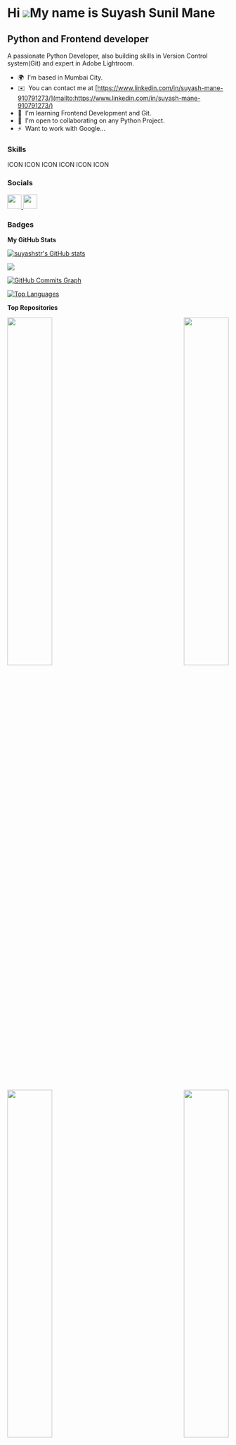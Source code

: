Hi ![](https://user-images.githubusercontent.com/18350557/176309783-0785949b-9127-417c-8b55-ab5a4333674e.gif)My name is Suyash Sunil Mane
=========================================================================================================================================

Python and Frontend developer
-----------------------------

A passionate Python Developer, also building skills in Version Control system(Git) and expert in Adobe Lightroom.

* 🌍  I'm based in Mumbai City.
* ✉️  You can contact me at [https://www.linkedin.com/in/suyash-mane-910791273/](mailto:https://www.linkedin.com/in/suyash-mane-910791273/)
* 🧠  I'm learning Frontend Development and Git.
* 🤝  I'm open to collaborating on any Python Project.
* ⚡  Want to work with Google...

### Skills


<p align="left">
ICON ICON ICON ICON ICON ICON
</p>


### Socials

<p align="left"> <a href="https://www.github.com/suyashstr" target="_blank" rel="noreferrer"> <picture> <source media="(prefers-color-scheme: dark)" srcset="https://raw.githubusercontent.com/danielcranney/readme-generator/main/public/icons/socials/github-dark.svg" /> <source media="(prefers-color-scheme: light)" srcset="https://raw.githubusercontent.com/danielcranney/readme-generator/main/public/icons/socials/github.svg" /> <img src="https://raw.githubusercontent.com/danielcranney/readme-generator/main/public/icons/socials/github.svg" width="32" height="32" /> </picture> </a> <a href="https://www.linkedin.com/in/suyash-mane-910791273/" target="_blank" rel="noreferrer"> <picture> <source media="(prefers-color-scheme: dark)" srcset="undefined" /> <source media="(prefers-color-scheme: light)" srcset="https://raw.githubusercontent.com/danielcranney/readme-generator/main/public/icons/socials/linkedin.svg" /> <img src="https://raw.githubusercontent.com/danielcranney/readme-generator/main/public/icons/socials/linkedin.svg" width="32" height="32" /> </picture> </a></p>

### Badges

<b>My GitHub Stats</b>

<a href="http://www.github.com/suyashstr"><img src="https://github-readme-stats.vercel.app/api?username=suyashstr&show_icons=true&hide=&count_private=true&title_color=ef4444&text_color=facc15&icon_color=ef4444&bg_color=181824&hide_border=true&show_icons=true" alt="suyashstr's GitHub stats" /></a>

<a href="http://www.github.com/suyashstr"><img src="https://github-readme-streak-stats.herokuapp.com/?user=suyashstr&stroke=facc15&background=181824&ring=ef4444&fire=ef4444&currStreakNum=facc15&currStreakLabel=ef4444&sideNums=facc15&sideLabels=facc15&dates=facc15&hide_border=true" /></a>

<a href="http://www.github.com/suyashstr"><img src="https://github-readme-activity-graph.cyclic.app/graph?username=suyashstr&bg_color=181824&color=facc15&line=ef4444&point=facc15&area_color=181824&area=true&hide_border=true&custom_title=GitHub%20Commits%20Graph" alt="GitHub Commits Graph" /></a>

<a href="https://github.com/suyashstr" align="left"><img src="https://github-readme-stats.vercel.app/api/top-langs/?username=suyashstr&langs_count=10&title_color=ef4444&text_color=facc15&icon_color=ef4444&bg_color=181824&hide_border=true&locale=en&custom_title=Top%20%Languages" alt="Top Languages" /></a>

<b>Top Repositories</b>

<div width="100%" align="center"><a href="https://github.com/suyashstr/Responsive_Portfolio_Website" align="left"><img align="left" width="45%" src="https://github-readme-stats.vercel.app/api/pin/?username=suyashstr&repo=Responsive_Portfolio_Website&title_color=ef4444&text_color=facc15&icon_color=ef4444&bg_color=181824&hide_border=true&locale=en" /></a><a href="https://github.com/suyashstr/GlitcH-Weather-App-using-python" align="right"><img align="right" width="45%" src="https://github-readme-stats.vercel.app/api/pin/?username=suyashstr&repo=GlitcH-Weather-App-using-python&title_color=ef4444&text_color=facc15&icon_color=ef4444&bg_color=181824&hide_border=true&locale=en" /></a></div><br /><br /><br /><br /><br /><br /><br />

<br /><br /><br /><br /><br />

<div width="100%" align="center"><a href="https://github.com/suyashstr/Make-any-QR-Code-using-Python" align="left"><img align="left" width="45%" src="https://github-readme-stats.vercel.app/api/pin/?username=suyashstr&repo=Make-any-QR-Code-using-Python&title_color=ef4444&text_color=facc15&icon_color=ef4444&bg_color=181824&hide_border=true&locale=en" /></a><a href="https://github.com/suyashstr/Python-Image-to-Pdf-convertor" align="right"><img align="right" width="45%" src="https://github-readme-stats.vercel.app/api/pin/?username=suyashstr&repo=Python-Image-to-Pdf-convertor&title_color=ef4444&text_color=facc15&icon_color=ef4444&bg_color=181824&hide_border=true&locale=en" /></a></div>

